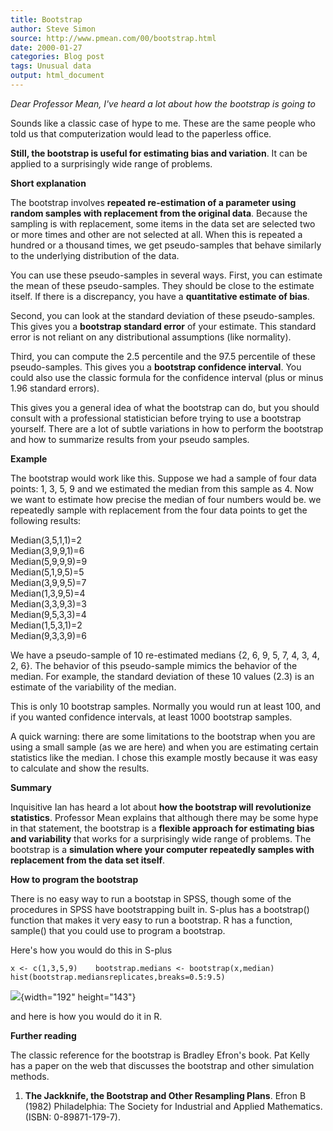 ```yaml
---
title: Bootstrap
author: Steve Simon
source: http://www.pmean.com/00/bootstrap.html
date: 2000-01-27
categories: Blog post
tags: Unusual data
output: html_document
---
```


*Dear Professor Mean, I've heard a lot about how the bootstrap is going
to*

<!---More--->

Sounds like a classic case of hype to me. These are the same people who
told us that computerization would lead to the paperless office.

**Still, the bootstrap is useful for estimating bias and variation**. It
can be applied to a surprisingly wide range of problems.

**Short explanation**

The bootstrap involves **repeated re-estimation of a parameter using
random samples with replacement from the original data**. Because the
sampling is with replacement, some items in the data set are selected
two or more times and other are not selected at all. When this is
repeated a hundred or a thousand times, we get pseudo-samples that
behave similarly to the underlying distribution of the data.

You can use these pseudo-samples in several ways. First, you can
estimate the mean of these pseudo-samples. They should be close to the
estimate itself. If there is a discrepancy, you have a **quantitative
estimate of bias**.

Second, you can look at the standard deviation of these pseudo-samples.
This gives you a **bootstrap standard error** of your estimate. This
standard error is not reliant on any distributional assumptions (like
normality).

Third, you can compute the 2.5 percentile and the 97.5 percentile of
these pseudo-samples. This gives you a **bootstrap confidence
interval**. You could also use the classic formula for the confidence
interval (plus or minus 1.96 standard errors).

This gives you a general idea of what the bootstrap can do, but you
should consult with a professional statistician before trying to use a
bootstrap yourself. There are a lot of subtle variations in how to
perform the bootstrap and how to summarize results from your pseudo
samples.

**Example**

The bootstrap would work like this. Suppose we had a sample of four data
points: 1, 3, 5, 9 and we estimated the median from this sample as 4.
Now we want to estimate how precise the median of four numbers would be.
we repeatedly sample with replacement from the four data points to get
the following results:

Median(3,5,1,1)=2\
Median(3,9,9,1)=6\
Median(5,9,9,9)=9\
Median(5,1,9,5)=5\
Median(3,9,9,5)=7\
Median(1,3,9,5)=4\
Median(3,3,9,3)=3\
Median(9,5,3,3)=4\
Median(1,5,3,1)=2\
Median(9,3,3,9)=6

We have a pseudo-sample of 10 re-estimated medians {2, 6, 9, 5, 7, 4, 3,
4, 2, 6}. The behavior of this pseudo-sample mimics the behavior of the
median. For example, the standard deviation of these 10 values (2.3) is
an estimate of the variability of the median.

This is only 10 bootstrap samples. Normally you would run at least 100,
and if you wanted confidence intervals, at least 1000 bootstrap samples.

A quick warning: there are some limitations to the bootstrap when you
are using a small sample (as we are here) and when you are estimating
certain statistics like the median. I chose this example mostly because
it was easy to calculate and show the results.

**Summary**

Inquisitive Ian has heard a lot about **how the bootstrap will
revolutionize statistics**. Professor Mean explains that although there
may be some hype in that statement, the bootstrap is a **flexible
approach for estimating bias and variability** that works for a
surprisingly wide range of problems. The bootstrap is a **simulation
where your computer repeatedly samples with replacement from the data
set itself**.

**How to program the bootstrap**

There is no easy way to run a bootstap in SPSS, though some of the
procedures in SPSS have bootstrapping built in. S-plus has a bootstrap()
function that makes it very easy to run a bootstrap. R has a function,
sample() that you could use to program a bootstrap.

Here's how you would do this in S-plus

`x <- c(1,3,5,9)    bootstrap.medians <- bootstrap(x,median)    hist(bootstrap.mediansreplicates,breaks=0.5:9.5)`

![](http://www.pmean.com/images/03/bootstrap.gif){width="192" height="143"}

and here is how you would do it in R.

**Further reading**

The classic reference for the bootstrap is Bradley Efron's book. Pat
Kelly has a paper on the web that discusses the bootstrap and other
simulation methods.

1.  **The Jackknife, the Bootstrap and Other Resampling Plans**. Efron
    B (1982) Philadelphia: The Society for Industrial and Applied
    Mathematics. (ISBN: 0-89871-179-7).
